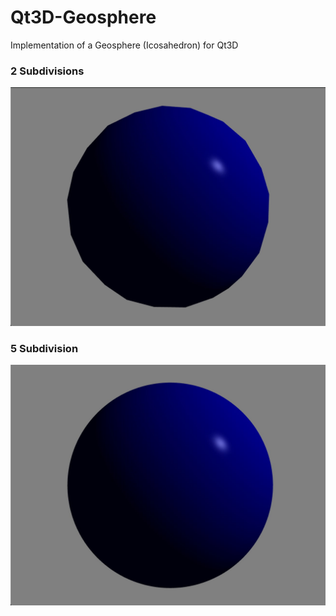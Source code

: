 # Qt3D-Geosphere
Implementation of a Geosphere (Icosahedron) for Qt3D

### 2 Subdivisions
<img src="https://github.com/Loxodromics/Qt3D-Geosphere/raw/master/screenshots/sub2.jpg" width="660px">

### 5 Subdivision
<img src="https://github.com/Loxodromics/Qt3D-Geosphere/raw/master/screenshots/sub5.jpg" width="649px">
